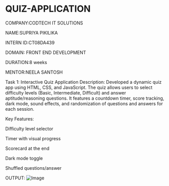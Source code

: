 # QUIZ-APPLICATION
COMPANY:CODTECH IT SOLUTIONS

NAME:SUPRIYA PIKILIKA

INTERN ID:CT08DA439

DOMAIN: FRONT END DEVELOPMENT

DURATION:8 weeks 

MENTOR:NEELA SANTOSH

Task 1: Interactive Quiz Application
Description:
Developed a dynamic quiz app using HTML, CSS, and JavaScript. The quiz allows users to select difficulty levels (Basic, Intermediate, Difficult) and answer aptitude/reasoning questions. It features a countdown timer, score tracking, dark mode, sound effects, and randomization of questions and answers for each session.

Key Features:

Difficulty level selector

Timer with visual progress

Scorecard at the end

Dark mode toggle

Shuffled questions/answer

OUTPUT:
![Image](https://github.com/user-attachments/assets/d7b606b8-6b29-485b-ad0e-816ccb7a6d21)

